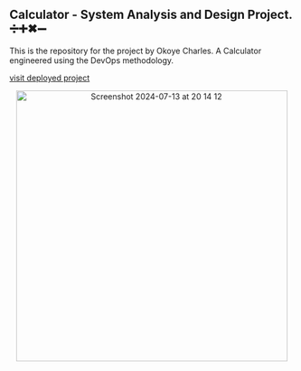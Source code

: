 ## Calculator - System Analysis and Design Project. ➗➕✖➖

This is the repository for the project by Okoye Charles. A Calculator engineered using the DevOps methodology.

[visit deployed project](charles-calculator.vercel.app)

<div align="center">
  <img width="480" alt="Screenshot 2024-07-13 at 20 14 12" src="https://github.com/user-attachments/assets/02f5bf33-de78-4821-abf6-5cb33d4b5ee0">
</div>
